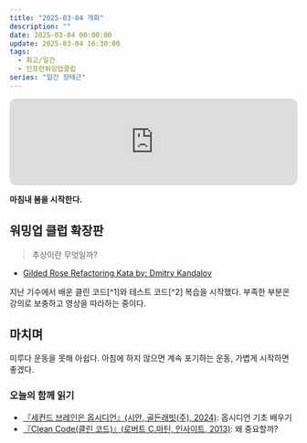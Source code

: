 ```yaml
---
title: "2025-03-04 개화"
description: ""
date: 2025-03-04 00:00:00
update: 2025-03-04 16:30:00
tags:
  - 회고/일간
  - 인프런워밍업클럽
series: "일간 장태근"
---
```


<iframe style="border-radius:12px" src="https://open.spotify.com/embed/track/0qhreE12TQ0x669kJDfL3V?utm_source=generator" width="100%" height="152" frameBorder="0" allowfullscreen="" allow="autoplay; clipboard-write; encrypted-media; fullscreen; picture-in-picture" loading="lazy"></iframe>

**마침내 봄을 시작한다.**

## 워밍업 클럽 확장판

> 추상이란 무엇일까?

- [Gilded Rose Refactoring Kata by: Dmitry Kandalov](https://youtu.be/AxxNHKCldzA?si=orgrmn8QGkUYKhVR)

지난 기수에서 배운 클린 코드[^1]와 테스트 코드[^2] 복습을 시작했다. 부족한 부분은 강의로 보충하고 영상을 따라하는 중이다.

## 마치며

미루다 운동을 못해 아쉽다. 아침에 하지 않으면 계속 포기하는 운동, 가볍게 시작하면 좋겠다.

### 오늘의 함께 읽기

- [『세컨드 브레인은 옵시디언』(시안, 골든래빗(주), 2024)](https://product.kyobobook.co.kr/detail/S000213513105): 옵시디언 기초 배우기
- [『Clean Code(클린 코드)』(로버트 C.마틴, 인사이트, 2013)](https://product.kyobobook.co.kr/detail/S000001032980): 왜 중요할까?
